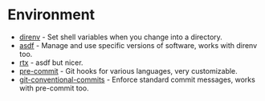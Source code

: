 # Environment

- [direnv](https://direnv.net/) - Set shell variables when you change into a directory.
- [asdf](https://asdf-vm.com/) - Manage and use specific versions of software, works with direnv too.
- [rtx](https://github.com/jdxcode/rtx) - asdf but nicer.
- [pre-commit](https://pre-commit.com/) - Git hooks for various languages, very customizable.
- [git-conventional-commits](https://github.com/qoomon/git-conventional-commits) - Enforce standard commit messages, works with pre-commit too.

